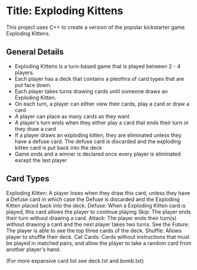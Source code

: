 # Title: Exploding Kittens

This project uses C++ to create a version of the popular kickstarter game Exploding Kittens. 

## General Details

* Exploding Kittens is a turn-based game that is played between 2 - 4 players.
* Each player has a deck that contains a pleothra of card types that are put face down. 
* Each player takes turns drawing cards until someone draws an Exploding Kitten. 
* On each turn, a player can either view their cards, play a card or draw a card
* A player can place as many cards as they want
* A player's turn ends when they either play a card that ends their turn or they draw a card
* If a player draws an exploding kitten, they are eliminated unless they have a defuse card. The defuse card is
discarded and the exploding kitten card is put back into the deck
* Game ends and a winner is declared once every player is eliminated except the last player 

## Card Types

Exploding Kitten: A player loses when they draw this card, unless they have a Defuse card in which case the Defuse is discarded and the Exploding Kitten placed back into the deck.
Defuse: When a Exploding Kitten card is played, this card allows the player to continue playing 
Skip: The player ends their turn without drawing a card.
Attack: The player ends their turn(s) without drawing a card and the next player takes two turns.
See the Future: The player is able to see the top three cards of the deck.
Shuffle: Allows player to shuffle their deck.
Cat Cards: Cards without instructions that must be played in matched pairs, and allow the player to take a random card from another player's hand.

(For more expansive card list see deck.txt and bomb.txt)



